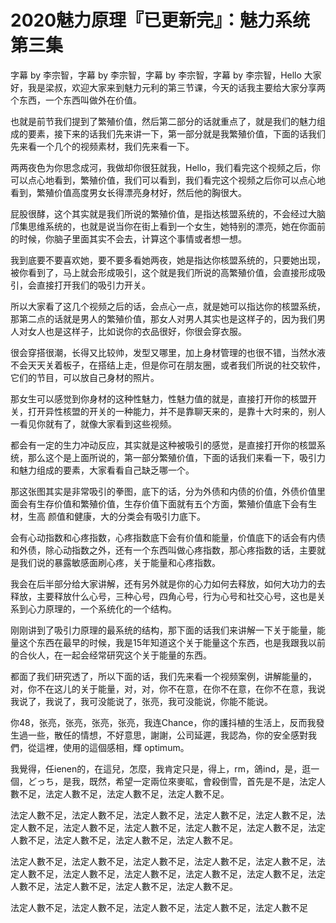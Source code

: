 # 2020魅力原理『已更新完』：魅力系统第三集

字幕 by 李宗智，字幕 by 李宗智，字幕 by 李宗智，字幕 by 李宗智，Hello 大家好，我是梁叔，欢迎大家来到魅力元利的第三节课，今天的话我主要给大家分享两个东西，一个东西叫做外在价值。

也就是前节我们提到了繁殖价值，然后第二部分的话就重点了，就是我们的魅力组成的要素，接下来的话我们先来讲一下，第一部分就是我繁殖价值，下面的话我们先来看一个几个的视频素材，我们先来看一下。

两两夜色为你思念成河，我做却你很狂就我，Hello，我们看完这个视频之后，你可以点心地看到，繁殖价值，我们可以看到，我们看完这个视频之后你可以点心地看到，繁殖价值高度男女长得漂亮身材好，然后他的胸很大。

屁股很酵，这个其实就是我们所说的繁殖价值，是指达核盟系统的，不会经过大脑邝集思维系统的，也就是说当你在街上看到一个女生，她特别的漂亮，她在你面前的时候，你脑子里面其实不会去，计算这个事情或者想一想。

我到底要不要喜欢她，要不要多看她两夜，她是指达你核盟系统的，只要她出现，被你看到了，马上就会形成吸引，这个就是我们所说的高繁殖价值，会直接形成吸引，会直接打开我们的吸引力开关。

所以大家看了这几个视频之后的话，会点心一点，就是她可以指达你的核盟系统，那第二点的话就是男人的繁殖价值，那女人对男人其实也是这样子的，因为我们男人对女人也是这样子，比如说你的衣品很好，你很会穿衣服。

很会穿搭很潮，长得又比较帅，发型又哪里，加上身材管理的也很不错，当然水液不会天天关着板子，在搭结上走，但是你可在朋友圈，或者我们所说的社交软件，它们的节目，可以放自己身材的照片。

那女生可以感觉到你身材的这种性魅力，性魅力值的就是，直接打开你的核盟开关，打开异性核盟的开关的一种能力，并不是靠聊天来的，是靠十大时来的，别人一看见你就有了，就像大家看到这些视频。

都会有一定的生力冲动反应，其实就是这种被吸引的感觉，是直接打开你的核盟系统，那么这个是上面所说的，第一部分繁殖价值，下面的话我们来看一下，吸引力和魅力组成的要素，大家看看自己缺乏哪一个。

那这张图其实是非常吸引的拳图，底下的话，分为外债和内债的价值，外债价值里面会有生存价值和繁殖价值，生存价值下面就有五个方面，繁殖价值底下会有生材，生高 颜值和健康，大的分类会有吸引力底下。

会有心动指数和心疼指数，心疼指数底下会有价值和能量，价值底下的话会有内债和外债，除心动指数之外，还有一个东西叫做心疼指数，那心疼指数的话，主要就是我们说的暴露敏感面刷心疼，关于能量和心疼指数。

我会在后半部分给大家讲解，还有另外就是你的心力如何去释放，如何大功力的去释放，主要释放什么心号，三种心号，四角心号，行为心号和社交心号，这也是关系到心力原理的，一个系统化的一个结构。

刚刚讲到了吸引力原理的最系统的结构，那下面的话我们来讲解一下关于能量，能量这个东西在最早的时候，我是15年知道这个关于能量这个东西，也是我跟我以前的合伙人，在一起会经常研究这个关于能量的东西。

都面了我们研究透了，所以下面的话，我们先来看一个视频案例，讲解能量的，对，你不在这儿的关于能量，对，对，你不在意，在你不在意，在你不在意，我说我说了，我说了，我可没能说了，张亮，我可没能说，你能不能说。

你48，张亮，张亮，张亮，张亮，我连Chance，你的護抖植的生活上，反而我發生過一些，散任的情想，不好意思，謝謝，公司延遲，我認為，你的安全感對我們，從這裡，使用的這個感相，輝 optimum。

我覺得，任ienen的，在這兒，怎麼，我肯定只是，得上，rm，鴿ind，是，逛一個，どっち，是我，既然，希望一定兩位來麥昿，會殺倒雪，首先是不是，法定人數不足，法定人數不足，法定人數不足，法定人數不足。

法定人數不足，法定人數不足，法定人數不足，法定人數不足，法定人數不足，法定人數不足，法定人數不足，法定人數不足，法定人數不足，法定人數不足，法定人數不足，法定人數不足，法定人數不足，法定人數不足。

法定人數不足，法定人數不足，法定人數不足，法定人數不足，法定人數不足，法定人數不足，法定人數不足，法定人數不足，法定人數不足，法定人數不足，法定人數不足，法定人數不足，法定人數不足，法定人數不足。

法定人數不足，法定人數不足，法定人數不足，法定人數不足，法定人數不足